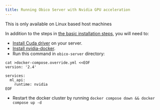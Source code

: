 ```yaml
---
title: Running Obico Server with Nvidia GPU acceleration
---
```


This is only available on Linux based host machines

In addition to the steps in [the basic installation steps](../install.md), you will need to:

- [Install Cuda driver](https://docs.nvidia.com/cuda/cuda-installation-guide-linux/index.html) on your server.
- [Install nvidia-docker](https://github.com/NVIDIA/nvidia-docker).
- Run this command in `obico-server` directory:
```
cat >docker-compose.override.yml <<EOF
version: '2.4'

services:
  ml_api:
    runtime: nvidia
EOF
```
- Restart the docker cluster by running `docker compose down && docker compose up -d`
